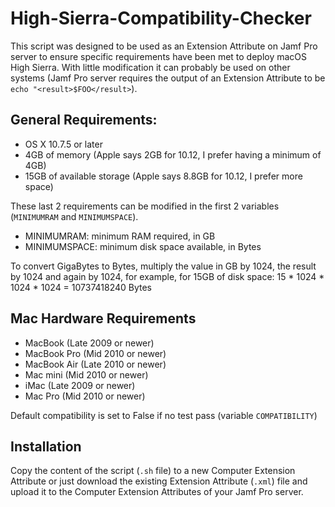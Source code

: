 # High-Sierra-Compatibility-Checker

This script was designed to be used as an Extension Attribute on Jamf Pro server to ensure specific requirements have been met to deploy macOS High Sierra. With little modification it can probably be used on other systems (Jamf Pro server requires the output of an Extension Attribute to be `echo "<result>$FOO</result>`).

## General Requirements:
  - OS X 10.7.5 or later
  - 4GB of memory (Apple says 2GB for 10.12, I prefer having a minimum of 4GB)
  - 15GB of available storage (Apple says 8.8GB for 10.12, I prefer more space)

These last 2 requirements can be modified in the first 2 variables (`MINIMUMRAM` and `MINIMUMSPACE`).
  - MINIMUMRAM: minimum RAM required, in GB
  - MINIMUMSPACE: minimum disk space available, in Bytes
 
To convert GigaBytes to Bytes, multiply the value in GB by 1024, the result by 1024 and again by 1024, for example, for 15GB of disk space:
  15 * 1024 * 1024 * 1024 = 10737418240 Bytes

## Mac Hardware Requirements
  - MacBook (Late 2009 or newer)
  - MacBook Pro (Mid 2010 or newer)
  - MacBook Air (Late 2010 or newer)
  - Mac mini (Mid 2010 or newer)
  - iMac (Late 2009 or newer)
  - Mac Pro (Mid 2010 or newer)

Default compatibility is set to False if no test pass (variable `COMPATIBILITY`)

## Installation

Copy the content of the script (`.sh` file) to a new Computer Extension Attribute or just download the existing Extension Attribute (`.xml`) file and upload it to the Computer Extension Attributes of your Jamf Pro server.
